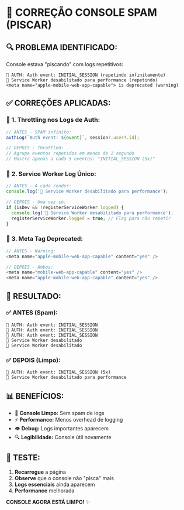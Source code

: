 # 🔧 CORREÇÃO CONSOLE SPAM (PISCAR)

## 🔍 **PROBLEMA IDENTIFICADO:**

Console estava "piscando" com logs repetitivos:

```
🔐 AUTH: Auth event: INITIAL_SESSION (repetindo infinitamente)
🚫 Service Worker desabilitado para performance (repetindo)
<meta name="apple-mobile-web-app-capable"> is deprecated (warning)
```

## ✅ **CORREÇÕES APLICADAS:**

### 🚫 **1. Throttling nos Logs de Auth:**
```javascript
// ANTES - SPAM infinito:
authLog(`Auth event: ${event}`, session?.user?.id);

// DEPOIS - Throttled:
// Agrupa eventos repetidos em menos de 1 segundo
// Mostra apenas a cada 5 eventos: "INITIAL_SESSION (5x)"
```

### 🚫 **2. Service Worker Log Único:**
```javascript
// ANTES - A cada render:
console.log('🚫 Service Worker desabilitado para performance');

// DEPOIS - Uma vez só:
if (isDev && !registerServiceWorker.logged) {
  console.log('🚫 Service Worker desabilitado para performance');
  registerServiceWorker.logged = true; // Flag para não repetir
}
```

### 🚫 **3. Meta Tag Deprecated:**
```javascript
// ANTES - Warning:
<meta name="apple-mobile-web-app-capable" content="yes" />

// DEPOIS - Ambos:
<meta name="mobile-web-app-capable" content="yes" />
<meta name="apple-mobile-web-app-capable" content="yes" />
```

## 🎯 **RESULTADO:**

### ✅ **ANTES (Spam):**
```
🔐 AUTH: Auth event: INITIAL_SESSION
🔐 AUTH: Auth event: INITIAL_SESSION
🔐 AUTH: Auth event: INITIAL_SESSION
🚫 Service Worker desabilitado
🚫 Service Worker desabilitado
```

### ✅ **DEPOIS (Limpo):**
```
🔐 AUTH: Auth event: INITIAL_SESSION (5x)
🚫 Service Worker desabilitado para performance
```

## 📊 **BENEFÍCIOS:**

- 🎯 **Console Limpo:** Sem spam de logs
- ⚡ **Performance:** Menos overhead de logging
- 👁️ **Debug:** Logs importantes aparecem
- 🔍 **Legibilidade:** Console útil novamente

## 🧪 **TESTE:**

1. **Recarregue** a página
2. **Observe** que o console não "pisca" mais
3. **Logs essenciais** ainda aparecem
4. **Performance** melhorada

**CONSOLE AGORA ESTÁ LIMPO!** ✨

